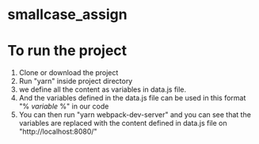 # smallcase_assign

# To run the project

1.  Clone or download the project
2.  Run "yarn" inside project directory
3.  we define all the content as variables in data.js file.
4.  And the variables defined in the data.js file can be used in this format "% _variable_ %" in our code
5.  You can then run "yarn webpack-dev-server" and you can see that the variables are replaced with the content defined in data.js file on "http://localhost:8080/"
